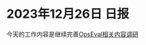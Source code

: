 # 2023年12月26日 日报
今天的工作内容是继续完善[OpsEval相关内容调研](https://www.yuque.com/chougoushi0v0/kb/vx6o19rdbc3cn4xb)
